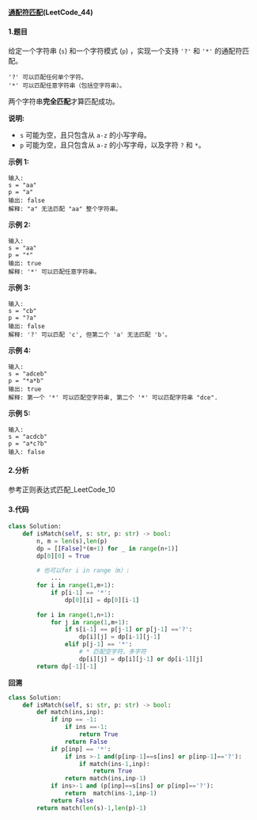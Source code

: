 #### [通配符匹配](https://leetcode-cn.com/problems/wildcard-matching/)(LeetCode_44)

#### 1.题目

给定一个字符串 (`s`) 和一个字符模式 (`p`) ，实现一个支持 `'?'` 和 `'*'` 的通配符匹配。

```
'?' 可以匹配任何单个字符。
'*' 可以匹配任意字符串（包括空字符串）。
```

两个字符串**完全匹配**才算匹配成功。

**说明:**

- `s` 可能为空，且只包含从 `a-z` 的小写字母。
- `p` 可能为空，且只包含从 `a-z` 的小写字母，以及字符 `?` 和 `*`。

**示例 1:**

```
输入:
s = "aa"
p = "a"
输出: false
解释: "a" 无法匹配 "aa" 整个字符串。
```

**示例 2:**

```
输入:
s = "aa"
p = "*"
输出: true
解释: '*' 可以匹配任意字符串。
```

**示例 3:**

```
输入:
s = "cb"
p = "?a"
输出: false
解释: '?' 可以匹配 'c', 但第二个 'a' 无法匹配 'b'。
```

**示例 4:**

```
输入:
s = "adceb"
p = "*a*b"
输出: true
解释: 第一个 '*' 可以匹配空字符串, 第二个 '*' 可以匹配字符串 "dce".
```

**示例 5:**

```
输入:
s = "acdcb"
p = "a*c?b"
输入: false
```



#### 2.分析

参考正则表达式匹配_LeetCode_10

#### 3.代码

```python
class Solution:
    def isMatch(self, s: str, p: str) -> bool:
        n, m = len(s),len(p)
        dp = [[False]*(m+1) for _ in range(n+1)]
        dp[0][0] = True
        
        # 也可以for i in range（m）:
        	...
        for i in range(1,m+1):
            if p[i-1] == '*':
                dp[0][i] = dp[0][i-1]
        
        for i in range(1,n+1):
            for j in range(1,m+1):
                if s[i-1] == p[j-1] or p[j-1] =='?':
                    dp[i][j] = dp[i-1][j-1]
                elif p[j-1] == '*':
                    # * 匹配空字符，多字符
                    dp[i][j] = dp[i][j-1] or dp[i-1][j]
        return dp[-1][-1]
```

**回溯**

```python
class Solution:
    def isMatch(self, s: str, p: str) -> bool:
        def match(ins,inp):
            if inp == -1:
                if ins ==-1:
                    return True
                return False
            if p[inp] == '*':
                if ins >-1 and(p[inp-1]==s[ins] or p[inp-1]=='?'):
                    if match(ins-1,inp):
                        return True
                return match(ins,inp-1)
            if ins>-1 and (p[inp]==s[ins] or p[inp]=='?'):
                return  match(ins-1,inp-1)
            return False
        return match(len(s)-1,len(p)-1)
```

